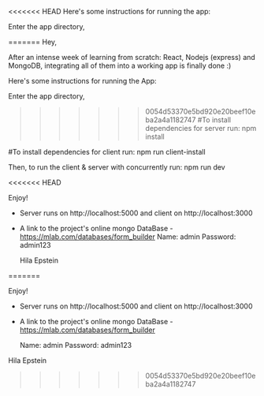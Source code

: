 <<<<<<< HEAD
Here's some instructions for running the app:

Enter the app directory,

=======
Hey,

After an intense week of learning from scratch: React, Nodejs (express) and MongoDB, integrating all of them into a working app is finally done :)

Here's some instructions for running the App:

Enter the app directory,

>>>>>>> 0054d53370e5bd920e20beef10eba2a4a1182747
#To install dependencies for server run:
npm install

#To install dependencies for client run:
npm run client-install

Then, to run the client & server with concurrently run:
npm run dev

<<<<<<< HEAD

Enjoy!


- Server runs on http://localhost:5000 and client on http://localhost:3000
- A link to the project's online mongo DataBase - https://mlab.com/databases/form_builder 
  Name: admin
  Password: admin123
  
  
  Hila Epstein


=======

Enjoy!


- Server runs on http://localhost:5000 and client on http://localhost:3000
- A link to the project's online mongo DataBase - https://mlab.com/databases/form_builder 
  
  Name: admin
  Password: admin123
  
  
 
 Hila Epstein


>>>>>>> 0054d53370e5bd920e20beef10eba2a4a1182747
